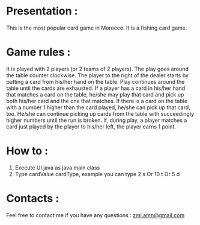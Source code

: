 # Presentation :

This is the most popular card game in Morocco. It is a fishing card game.

# Game rules : 

It is played with 2 players (or 2 teams of 2 players). The play goes around the table counter clockwise. The player to the right of the dealer starts by putting a card from his/her hand on the table. Play continues around the table until the cards are exhausted. If a player has a card in his/her hand that matches a card on the table, he/she may play that card and pick up both his/her card and the one that matches. If there is a card on the table with a number 1 higher than the card played, he/she can pick up that card, too. He/she can continue picking up cards from the table with succeedingly higher numbers until the run is broken. If, during play, a player matches a card just played by the player to his/her left, the player earns 1 point.

# How to :

1) Execute UI.java as java main class
2) Type cardValue cardType, example you can type 2 s Or 10 t Or 5 d

# Contacts :

Feel free to contact me if you have any questions : zmi.amn@gmail.com
